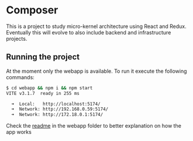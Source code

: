 # Composer

This is a project to study micro-kernel architecture using React and Redux. Eventually this will evolve to also include backend and infrastructure projects.

## Running the project
At the moment only the webapp is available. To run it execute the following commands:

```bash
$ cd webapp && npm i && npm start
VITE v3.1.7  ready in 255 ms

  ➜  Local:   http://localhost:5174/
  ➜  Network: http://192.168.0.59:5174/
  ➜  Network: http://172.18.0.1:5174/
```
Check the [readme](/webapp/README.md) in the webapp folder to better explanation on how the app works